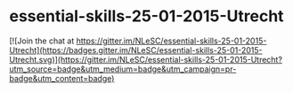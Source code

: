 # essential-skills-25-01-2015-Utrecht

[![Join the chat at https://gitter.im/NLeSC/essential-skills-25-01-2015-Utrecht](https://badges.gitter.im/NLeSC/essential-skills-25-01-2015-Utrecht.svg)](https://gitter.im/NLeSC/essential-skills-25-01-2015-Utrecht?utm_source=badge&utm_medium=badge&utm_campaign=pr-badge&utm_content=badge)
